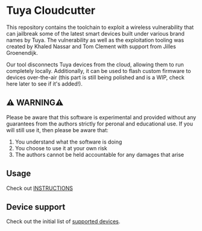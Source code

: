 # Tuya Cloudcutter

This repository contains the toolchain to exploit a wireless vulnerability that can jailbreak some of the latest smart devices built under various brand names by Tuya. The vulnerability as well as the exploitation tooling was created by Khaled Nassar and Tom Clement with support from Jilles Groenendijk.

Our tool disconnects Tuya devices from the cloud, allowing them to run completely locally. Additionally, it can be used to flash custom firmware to devices over-the-air (this part is still being polished and is a WIP, check here later to see if it's added!).

## ⚠️ WARNING⚠️
Please be aware that this software is experimental and provided without any guarantees from the authors strictly for peronal and educational use. If you will still use it, then please be aware that:

1. You understand what the software is doing
2. You choose to use it at your own risk
3. The authors cannot be held accountable for any damages that arise

## Usage
Check out [INSTRUCTIONS](./INSTRUCTIONS.md)


## Device support
Check out the initial list of [supported devices](./SUPPORTED.md).